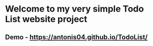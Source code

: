 # Welcome to my very simple Todo List website project
## Demo - https://antonis04.github.io/TodoList/
